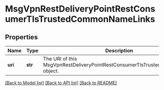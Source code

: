 # MsgVpnRestDeliveryPointRestConsumerTlsTrustedCommonNameLinks

## Properties
Name | Type | Description | Notes
------------ | ------------- | ------------- | -------------
**uri** | **str** | The URI of this MsgVpnRestDeliveryPointRestConsumerTlsTrustedCommonName object. | [optional] 

[[Back to Model list]](../README.md#documentation-for-models) [[Back to API list]](../README.md#documentation-for-api-endpoints) [[Back to README]](../README.md)


